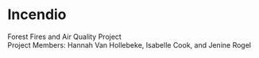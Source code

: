 # Incendio
 Forest Fires and Air Quality Project <br>
Project Members: Hannah Van Hollebeke, Isabelle Cook, and Jenine Rogel
